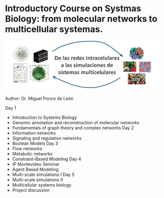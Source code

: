 # Introductory Course on Systmas Biology: from molecular networks to multicellular systemas.
![Banner](https://github.com/migp11/systems_biology_course/blob/main/img/banner.jpg)


Author: Dr. Miguel Ponce de León

Day 1
- Introduction to Systems Biology
- Genomic annotation and reconstruction of molecular networks
- Fundamentals of graph theory and complex networks
Day 2
- Information networks
- Signaling and regulation networks
- Boolean Models
Day 3
- Flow networks
- Metabolic networks
- Constraint-Based Modeling
Day 4
- IP Montevideo Seminar
- Agent Based Modeling
- Multi-scale simulations I
Day 5
- Multi-scale simulations II
- Multicellular systems biology
- Project discussion

